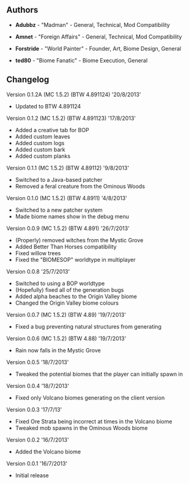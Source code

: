 ## Authors 

- **Adubbz** - "Madman" - General, Technical, Mod Compatibility

- **Amnet** - "Foreign Affairs" - General, Technical, Mod Compatibility

- **Forstride** - "World Painter" - Founder, Art, Biome Design, General

- **ted80** - "Biome Fanatic" - Biome Execution, General

## Changelog 
Version 0.1.2A (MC 1.5.2) (BTW 4.891124) '20/8/2013'
- Updated to BTW 4.891124

Version 0.1.2 (MC 1.5.2) (BTW 4.891123) '17/8/2013'
- Added a creative tab for BOP
- Added custom leaves
- Added custom logs
- Added custom bark
- Added custom planks

Version 0.1.1 (MC 1.5.2) (BTW 4.89112) '9/8/2013'
- Switched to a Java-based patcher
- Removed a feral creature from the Ominous Woods

Version 0.1.0 (MC 1.5.2) (BTW 4.8911) '4/8/2013'
- Switched to a new patcher system
- Made biome names show in the debug menu

Version 0.0.9 (MC 1.5.2) (BTW 4.891) '26/7/2013'
- (Properly) removed witches from the Mystic Grove
- Added Better Than Horses compatibility
- Fixed willow trees
- Fixed the "BIOMESOP" worldtype in multiplayer

Version 0.0.8 '25/7/2013'
- Switched to using a BOP worldtype
- (Hopefully) fixed all of the generation bugs
- Added alpha beaches to the Origin Valley biome
- Changed the Origin Valley biome colours

Version 0.0.7 (MC 1.5.2) (BTW 4.89) '19/7/2013'
- Fixed a bug preventing natural structures from generating

Version 0.0.6 (MC 1.5.2) (BTW 4.88) '19/7/2013'
- Rain now falls in the Mystic Grove

Version 0.0.5 '18/7/2013'
- Tweaked the potential biomes that the player can initially spawn in

Version 0.0.4 '18/7/2013'
- Fixed only Volcano biomes generating on the client version

Version 0.0.3 '17/7/13'
- Fixed Ore Strata being incorrect at times in the Volcano biome
- Tweaked mob spawns in the Ominous Woods biome

Version 0.0.2 '16/7/2013'
- Added the Volcano biome

Version 0.0.1  '16/7/2013'
- Initial release
